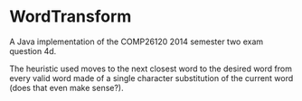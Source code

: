 # WordTransform

A Java implementation of the COMP26120 2014 semester two exam question 4d.

The heuristic used moves to the next closest word to the desired word from every
valid word made of a single character substitution of the current word (does that
even make sense?).
